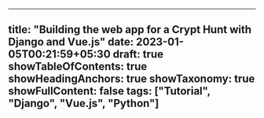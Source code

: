 ---

title: "Building the web app for a Crypt Hunt with Django and Vue.js"
date: 2023-01-05T00:21:59+05:30
draft: true
showTableOfContents: true
showHeadingAnchors: true
showTaxonomy: true
showFullContent: false
tags: ["Tutorial", "Django", "Vue.js", "Python"]
---